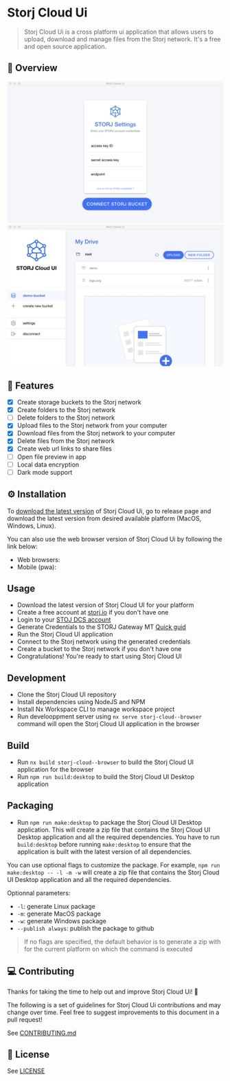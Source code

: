

# Storj Cloud Ui
> Storj Cloud Ui is a cross platform ui application that allows users to upload, download and manage files from the Storj network. It's a free and open source application.

## 👀 Overview
<img src="./docs/storj-cloud-preview-001.png" />

<img src="./docs/storj-cloud-preview-002.png" />

## 🚀 Features
- [x] Create storage buckets to the Storj network
- [x] Create folders to the Storj network
- [ ] Delete folders to the Storj network
- [x] Upload files to the Storj network from your computer
- [x] Download files from the Storj network to your computer
- [x] Delete files from the Storj network
- [x] Create web url links to share files
- [ ] Open file preview in app
- [ ] Local data encryption
- [ ] Dark mode support

## ⚙️ Installation

To [download the latest version](https://github.com/FazioNico/storj-cloud-ui) of Storj Cloud Ui, go to release page and download the latest version from desired available platform (MacOS, Windows, Linux).

You can also use the web browser version of Storj Cloud Ui by following the link below:
  - Web browsers:
  - Mobile (pwa): 

## Usage

  - Download the latest version of Storj Cloud UI for your platform
  - Create a free account at [storj.io](https://storj.io) if you don't have one
  - Login to your [STOJ DCS account](https://eu1.storj.io/login)
  - Generate Credentials to the STORJ Gateway MT [Quick guid](https://docs.storj.io/dcs/getting-started/quickstart-aws-sdk-and-hosted-gateway-mt/)
  - Run the Storj Cloud UI application
  - Connect to the Storj network using the generated credentials
  - Create a bucket to the Storj network if you don't have one
  - Congratulations! You're ready to start using Storj Cloud UI

## Development

  - Clone the Storj Cloud UI repository
  - Install dependencies using NodeJS and NPM
  - Install Nx Workspace CLI to manage workspace project
  - Run develooppment server using `nx serve storj-cloud--browser` command will open the Storj Cloud UI application in the browser

## Build 

  - Run `nx build storj-cloud--browser` to build the Storj Cloud UI application for the browser
  - Run `npm run build:desktop` to build the Storj Cloud UI Desktop application

## Packaging

  - Run `npm run make:desktop` to package the Storj Cloud UI Desktop application. This will create a zip file that contains the Storj Cloud UI Desktop application and all the required dependencies. You have to run `build:desktop` before running `make:desktop` to ensure that the application is built with the latest version of all dependencies.
  
You can use optional flags to customize the package. 
For example, `npm run make:desktop -- -l -m -w` will create a zip file that contains the Storj Cloud UI Desktop application and all the required dependencies.

Optionnal parameters:
  - `-l`: generate Linux package
  - `-m`: generate MacOS package
  - `-w`: generate Windows package
  - `--publish always`: publish the package to github

> If no flags are specified, the default behavior is to generate a zip with for the current platform on which the command is executed

## 💻 Contributing

Thanks for taking the time to help out and improve Storj Cloud Ui! 🎉

The following is a set of guidelines for Storj Cloud Ui contributions and may change over time. Feel free to suggest improvements to this document in a pull request!

See [CONTRIBUTING.md](CONTRIBUTING.md)

## 📃 License

See [LICENSE](LICENSE)